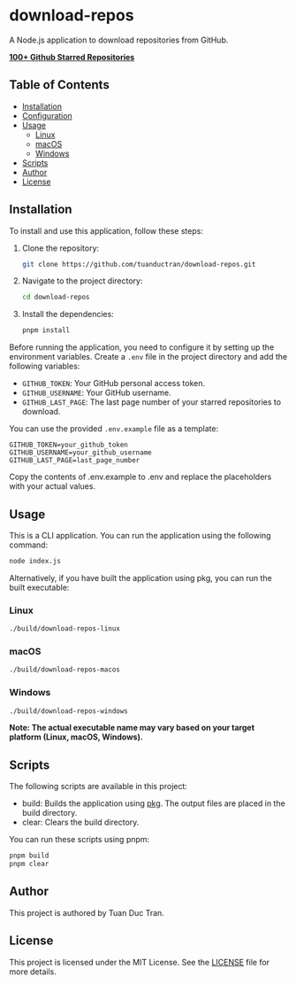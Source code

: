 # download-repos

A Node.js application to download repositories from GitHub.

**[100+ Github Starred Repositories](https://drive.google.com/drive/folders/189uUYB32jQZXWE4XimU55i7vPB-WcD7v)**

## Table of Contents

- [Installation](#installation)
- [Configuration](#configuration)
- [Usage](#usage)
    - [Linux](#linux)
    - [macOS](#macos)
    - [Windows](#windows)
- [Scripts](#scripts)
- [Author](#author)
- [License](#license)

## Installation

To install and use this application, follow these steps:

1. Clone the repository:
    ```sh
    git clone https://github.com/tuanductran/download-repos.git
    ```

2. Navigate to the project directory:
    ```sh
    cd download-repos
    ```

3. Install the dependencies:
    ```sh
    pnpm install
    ```

Before running the application, you need to configure it by setting up the environment variables. Create a `.env` file in the project directory and add the following variables:

- `GITHUB_TOKEN`: Your GitHub personal access token.
- `GITHUB_USERNAME`: Your GitHub username.
- `GITHUB_LAST_PAGE`: The last page number of your starred repositories to download.

You can use the provided `.env.example` file as a template:

```env
GITHUB_TOKEN=your_github_token
GITHUB_USERNAME=your_github_username
GITHUB_LAST_PAGE=last_page_number
```

Copy the contents of .env.example to .env and replace the placeholders with your actual values.

## Usage

This is a CLI application. You can run the application using the following command:

```sh
node index.js
```

Alternatively, if you have built the application using pkg, you can run the built executable:

### Linux

```sh
./build/download-repos-linux
```

### macOS

```sh
./build/download-repos-macos
```

### Windows

```sh
./build/download-repos-windows
```

**Note: The actual executable name may vary based on your target platform (Linux, macOS, Windows).**

## Scripts

The following scripts are available in this project:

- build: Builds the application using [pkg](https://github.com/vercel/pkg). The output files are placed in the build directory.
- clear: Clears the build directory.

You can run these scripts using pnpm:

```sh
pnpm build
pnpm clear
```

## Author

This project is authored by Tuan Duc Tran.

## License

This project is licensed under the MIT License. See the [LICENSE](./LICENSE) file for more details.
